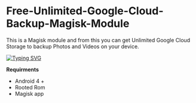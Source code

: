 # Free-Unlimited-Google-Cloud-Backup-Magisk-Module
This is a Magisk module and from this you can get Unlimited Google Cloud Storage to backup Photos and Videos on your device.

[![Typing SVG](https://readme-typing-svg.demolab.com?font=Young+Serif&pause=1000&color=F70000&center=true&random=false&width=435&lines=Remember+this+is+for+root+users+only)](https://git.io/typing-svg)


**Requirments**
- Android 4 +
- Rooted Rom
- Magisk app
